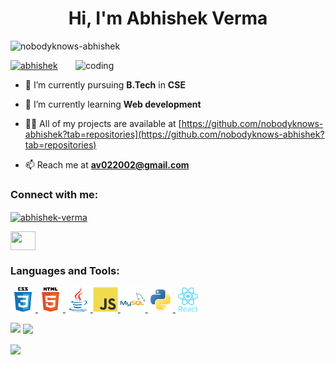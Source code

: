 
<p align="center"> 

</p>

<h1 align="center">Hi, I'm Abhishek Verma</h1

<p align="left"> <img src="https://komarev.com/ghpvc/?username=nobodyknows-abhishek&label=Profile%20views&color=0e75b6&style=flat" alt="nobodyknows-abhishek" /> </p>

<img align="right" alt="coding"  width ="400" src="https://i.pinimg.com/originals/f8/4e/d3/f84ed33a99ef9e9e6ff3ccf3c9f98d9f.gif" >



<p align="left"> <a target="blank" href="https://www.instagram.com/nobodyknows_abhishek/" target="blank"><img src="https://img.shields.io/twitter/follow/nobodyknows_abhishek?logo=twitter&style=for-the-badge" alt="abhishek" /></a> </p>


- 🔭 I’m currently pursuing **B.Tech** in **CSE**


- 🌱 I’m currently learning **Web development**


- 👨‍💻 All of my projects are available at [https://github.com/nobodyknows-abhishek?tab=repositories](https://github.com/nobodyknows-abhishek?tab=repositories)



- 📫 Reach me at **av022002@gmail.com**


<h3 align="left">Connect with me:</h3>

<p align="left">


<a href="https://linkedin.com/in/abhishek-verma-149b51282/" target="blank"><img align="center" src="https://raw.githubusercontent.com/rahuldkjain/github-profile-readme-generator/master/src/images/icons/Social/linked-in-alt.svg" alt="abhishek-verma" height="30" width="40" /></a>

<a href="https://instagram.com/nobodyknows_abhishek" target="blank"><img align="center" src="https://raw.githubusercontent.com/rahuldkjain/github-profile-readme-generator/master/src/images/icons/Social/instagram.svg"  height="30" width="40" /></a>



</p>


<h3 align="left">Languages and Tools:</h3>

<p align="left"> <a href="https://www.w3schools.com/css/" target="_blank" rel="noreferrer"> <img src="https://raw.githubusercontent.com/devicons/devicon/master/icons/css3/css3-original-wordmark.svg" alt="css3" width="40" height="40"/> </a> <a href="https://www.w3.org/html/" target="_blank" rel="noreferrer"> <img src="https://raw.githubusercontent.com/devicons/devicon/master/icons/html5/html5-original-wordmark.svg" alt="html5" width="40" height="40"/> </a> <a href="https://www.java.com" target="_blank" rel="noreferrer"> <img src="https://raw.githubusercontent.com/devicons/devicon/master/icons/java/java-original.svg" alt="java" width="40" height="40"/> </a> <a href="https://developer.mozilla.org/en-US/docs/Web/JavaScript" target="_blank" rel="noreferrer"> <img src="https://raw.githubusercontent.com/devicons/devicon/master/icons/javascript/javascript-original.svg" alt="javascript" width="40" height="40"/> </a> <a href="https://www.mysql.com/" target="_blank" rel="noreferrer"> <img src="https://raw.githubusercontent.com/devicons/devicon/master/icons/mysql/mysql-original-wordmark.svg" alt="mysql" width="40" height="40"/> </a> <a href="https://www.python.org" target="_blank" rel="noreferrer"> <img src="https://raw.githubusercontent.com/devicons/devicon/master/icons/python/python-original.svg" alt="python" width="40" height="40"/> </a> <a href="https://reactjs.org/" target="_blank" rel="noreferrer"> <img src="https://raw.githubusercontent.com/devicons/devicon/master/icons/react/react-original-wordmark.svg" alt="react" width="40" height="40"/> </a> </p>


<p><img align="left" src="https://github-readme-stats.vercel.app/api/top-langs?username=nobodyknows-abhishek&show_icons=true&locale=en&layout=compact"  /></p>


<p>&nbsp;<img align="center" src="https://github-readme-stats.vercel.app/api?username=nobodyknows-abhishek&show_icons=true&locale=en" /></p>


<p><img align="center" src="https://github-readme-streak-stats.herokuapp.com/?user=nobodyknows-abhishek&" /></p>
